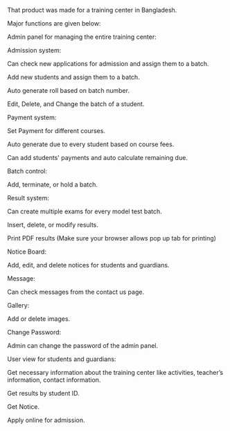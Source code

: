 That product was made for a training center in Bangladesh.

Major functions are given below:

Admin panel for managing the entire training center:

Admission system:

  Can check new applications for admission and assign them to a batch.
  
  Add new students and assign them to a batch.
  
  Auto generate roll based on batch number.
  
  Edit, Delete, and Change the batch of a student.

Payment system:

  Set Payment for different courses.
  
  Auto generate due to every student based on course fees.
  
  Can add students' payments and auto calculate remaining due.

Batch control:

  Add, terminate, or hold a batch.
  
Result system:

  Can create multiple exams for every model test batch.
  
  Insert, delete, or modify results.
  
  Print PDF results (Make sure your browser allows pop up tab for printing)

Notice Board:

  Add, edit, and delete notices for students and guardians.
  
Message:

  Can check messages from the contact us page.
  
Gallery:

  Add or delete images.
  
Change Password:

  Admin can change the password of the admin panel.

User view for students and guardians:

  Get necessary information about the training center like activities, teacher’s information, contact information.
  
  Get results by student ID.
  
  Get Notice.
  
  Apply online for admission.
